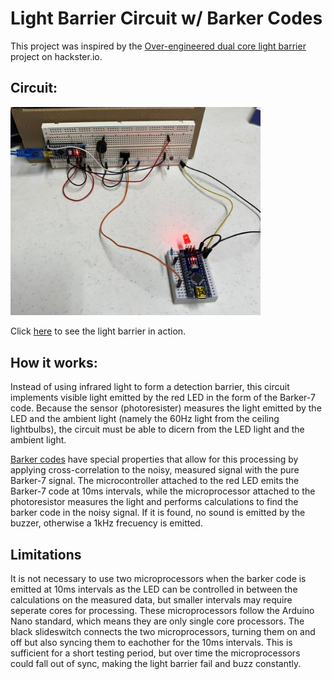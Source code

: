 # Light Barrier Circuit w/ Barker Codes
This project was inspired by the [Over-engineered dual core light barrier](https://www.hackster.io/hague/over-engineered-dual-core-light-barrier-c523a9) project on hackster.io. 

## Circuit:
<img src="Media\thumbnail.JPEG" alt="Light Barrier Circuit" width="400px"/>

Click [here](https://user-images.githubusercontent.com/115322502/210600984-9ca8e12c-8918-4f83-919e-24dda0934477.MP4) to see the light barrier in action.

## How it works:
Instead of using infrared light to form a detection barrier, this circuit implements visible light emitted by the red LED in the form of the Barker-7 code. Because the sensor (photoresister) measures the light emitted by the LED and the ambient light (namely the 60Hz light from the ceiling lightbulbs), the circuit must be able to dicern from the LED light and the ambient light.

[Barker codes](https://en.wikipedia.org/wiki/Barker_code) have special properties that allow for this processing by applying cross-correlation to the noisy, measured signal with the pure Barker-7 signal. The microcontroller attached to the red LED emits the Barker-7 code at 10ms intervals, while the microprocessor attached to the photoresistor measures the light and performs calculations to find the barker code in the noisy signal. If it is found, no sound is emitted by the buzzer, otherwise a 1kHz frecuency is emitted.

## Limitations
It is not necessary to use two microprocessors when the barker code is emitted at 10ms intervals as the LED can be controlled in between the calculations on the measured data, but smaller intervals may require seperate cores for processing. These microprocessors follow the Arduino Nano standard, which means they are only single core processors. The black slideswitch connects the two microprocessors, turning them on and off but also syncing them to eachother for the 10ms intervals. This is sufficient for a short testing period, but over time the microprocessors could fall out of sync, making the light barrier fail and buzz constantly.
